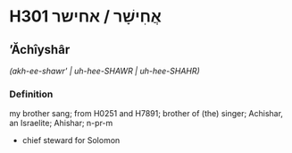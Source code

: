 # H301 אֲחִישָׁר / אחישר

## ʼĂchîyshâr

_(akh-ee-shawr' | uh-hee-SHAWR | uh-hee-SHAHR)_

### Definition

my brother sang; from H0251 and H7891; brother of (the) singer; Achishar, an Israelite; Ahishar; n-pr-m

- chief steward for Solomon
